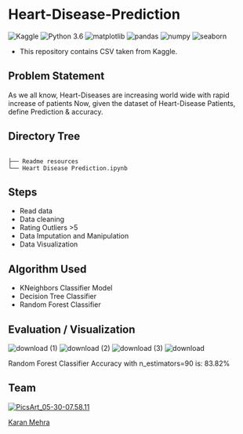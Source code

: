# Heart-Disease-Prediction
 ![Kaggle](https://img.shields.io/badge/Dataset-Kaggle-blue.svg) ![Python 3.6](https://img.shields.io/badge/Python-3.6-brightgreen.svg) ![matplotlib](https://img.shields.io/badge/Library-Matplotlib-orange.svg) ![pandas](https://img.shields.io/badge/Library-Pandas-orange.svg) ![numpy](https://img.shields.io/badge/Library-Numpy-orange.svg) ![seaborn](https://img.shields.io/badge/Library-Seaborn-orange.svg)

- This repository contains CSV taken from Kaggle.

## Problem Statement
As we all know, Heart-Diseases are increasing world wide with rapid increase of patients Now, given the dataset of Heart-Disease Patients, define Prediction & accuracy.

## Directory Tree 
```

├── Readme resources 
└── Heart Disease Prediction.ipynb
```

## Steps
- Read data
- Data cleaning
- Rating Outliers >5
- Data Imputation and Manipulation
- Data Visualization

## Algorithm Used
- KNeighbors Classifier Model
- Decision Tree Classifier
- Random Forest Classifier

## Evaluation / Visualization


![download (1)](https://user-images.githubusercontent.com/62024355/87929139-95cde480-caa3-11ea-9146-f15d45fb1323.png)
![download (2)](https://user-images.githubusercontent.com/62024355/87929151-99616b80-caa3-11ea-970d-feef2f3c9b53.png)
![download (3)](https://user-images.githubusercontent.com/62024355/87929153-99fa0200-caa3-11ea-9e5c-93bb9b86626c.png)
![download](https://user-images.githubusercontent.com/62024355/87929154-9a929880-caa3-11ea-9035-e012cf368076.png)


Random Forest Classifier Accuracy with n_estimators=90 is: 83.82%

## Team
<a href="https://imgbb.com/"><img src="https://i.ibb.co/Fs4h7fZ/Pics-Art-05-30-07-58-11.jpg" alt="PicsArt_05-30-07.58.11" border="0">

[Karan Mehra](https://karanmehra7107.github.io/My-Portfolio/index.html)
